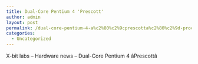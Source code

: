 ```yaml
---
title: Dual-Core Pentium 4 'Prescott'
author: admin
layout: post
permalink: /dual-core-pentium-4-a%c2%80%c2%9cprescotta%c2%80%c2%9d-processors-on-the-horizon/
categories:
  - Uncategorized
---
```

X-bit labs &#8211; Hardware news &#8211; Dual-Core Pentium 4 âPrescottâ</p>